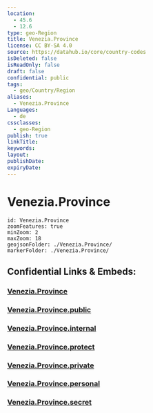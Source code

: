 ```yaml
---
location:
  - 45.6
  - 12.6
type: geo-Region
title: Venezia.Province
license: CC BY-SA 4.0
source: https://datahub.io/core/country-codes
isDeleted: false
isReadOnly: false
draft: false
confidential: public
tags:
  - geo/Country/Region
aliases:
  - Venezia.Province
Languages:
  - de
cssclasses:
  - geo-Region
publish: true
linkTitle:
keywords:
layout:
publishDate:
expiryDate:
---
```


# Venezia.Province

```leaflet
id: Venezia.Province
zoomFeatures: true 
minZoom: 2 
maxZoom: 18
geojsonFolder: ./Venezia.Province/
markerFolder: ./Venezia.Province/
```


## Confidential Links & Embeds: 

### [Venezia.Province](/_Standards/Earth/Continent/Europe/Europe~South/Italy/regions~Italy/Veneto/Venezia.Province.md) 

### [Venezia.Province.public](/_public/Earth/Continent/Europe/Europe~South/Italy/regions~Italy/Veneto/Venezia.Province.public.md) 

### [Venezia.Province.internal](/_internal/Earth/Continent/Europe/Europe~South/Italy/regions~Italy/Veneto/Venezia.Province.internal.md) 

### [Venezia.Province.protect](/_protect/Earth/Continent/Europe/Europe~South/Italy/regions~Italy/Veneto/Venezia.Province.protect.md) 

### [Venezia.Province.private](/_private/Earth/Continent/Europe/Europe~South/Italy/regions~Italy/Veneto/Venezia.Province.private.md) 

### [Venezia.Province.personal](/_personal/Earth/Continent/Europe/Europe~South/Italy/regions~Italy/Veneto/Venezia.Province.personal.md) 

### [Venezia.Province.secret](/_secret/Earth/Continent/Europe/Europe~South/Italy/regions~Italy/Veneto/Venezia.Province.secret.md)

